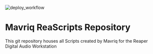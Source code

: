 ![deploy_workflow](https://github.com/mavriq-dev/public-reascripts/actions/workflows/deploy.yml/badge.svg)

# Mavriq ReaScripts Repository

This git repository houses all Scripts created by Mavriq for the Reaper Digital Audio Workstation
